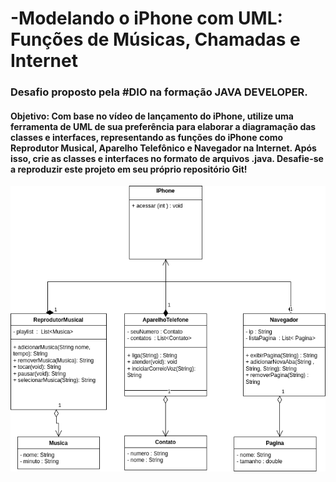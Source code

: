 # -Modelando o iPhone com UML: Funções de Músicas, Chamadas e Internet


### Desafio proposto pela #DIO na formação JAVA DEVELOPER.

#### Objetivo: Com base no vídeo de lançamento do iPhone, utilize uma ferramenta de UML de sua preferência para elaborar a diagramação das classes e interfaces, representando as funções do iPhone como Reprodutor Musical, Aparelho Telefônico e Navegador na Internet. Após isso, crie as classes e interfaces no formato de arquivos .java. Desafie-se a reproduzir este projeto em seu próprio repositório Git!


![Logo do projeto](IphoneUML.drawio.png)
